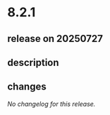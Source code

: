 # 8.2.1

## release on 20250727

## description

## changes

<em>No changelog for this release.</em>

